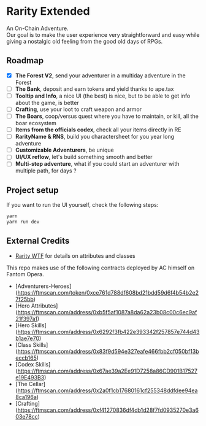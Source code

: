 # Rarity Extended

An On-Chain Adventure.  
Our goal is to make the user experience very straightforward and easy while giving a nostalgic old feeling from the good old days of RPGs.

## Roadmap

- [X] **The Forest V2**, send your adventurer in a multiday adventure in the Forest
- [ ] **The Bank**, deposit and earn tokens and yield thanks to ape.tax
- [ ] **Tooltip and Info**, a nice UI (the best) is nice, but to be able to get info about the game, is better
- [ ] **Crafting**, use your loot to craft weapon and armor
- [ ] **The Boars**, coop/versus quest where you have to maintain, or kill, all the boar ecosystem
- [ ] **Items from the officials codex**, check all your items directly in RE
- [ ] **RarityName & RNS**, build you charactersheet for you year long adventure
- [ ] **Customizable Adventurers**, be unique
- [ ] **UI/UX reflow**, let's build something smooth and better
- [ ] **Multi-step adventure**, what if you could start an adventurer with multiple path, for days ?

## Project setup

If you want to run the UI yourself, check the following steps:
```bash
yarn
yarn run dev
```

## External Credits
- [Rarity WTF](https://docs.google.com/spreadsheets/d/19GzfnCt9rofQPmA9GMUjvF3z5ObYfqCP3pCNX-7XePQ/edit#gid=1782675491) for details on attributes and classes

This repo makes use of the following contracts deployed by AC himself on Fantom Opera.
- [Adventurers-Heroes] 	(https://ftmscan.com/token/0xce761d788df608bd21bdd59d6f4b54b2e27f25bb) 		
- [Hero Attributes]		(https://ftmscan.com/address/0xb5f5af1087a8da62a23b08c00c6ec9af21f397a1)	
- [Hero Skills] 		(https://ftmscan.com/address/0x6292f3fb422e393342f257857e744d43b1ae7e70)	
- [Class Skills]		(https://ftmscan.com/address/0x83f9d594e327eafe466fbb2cf050bf13beccb165)	
- [Codex Skills]		(https://ftmscan.com/address/0x67ae39a2Ee91D7258a86CD901B17527e19E493B3)		
- [The Cellar]			(https://ftmscan.com/address/0x2a0f1cb17680161cf255348ddfdee94ea8ca196a)	
- [Crafting]			(https://ftmscan.com/address/0xf41270836df4db1d28f7fd0935270e3a603e78cc)	





